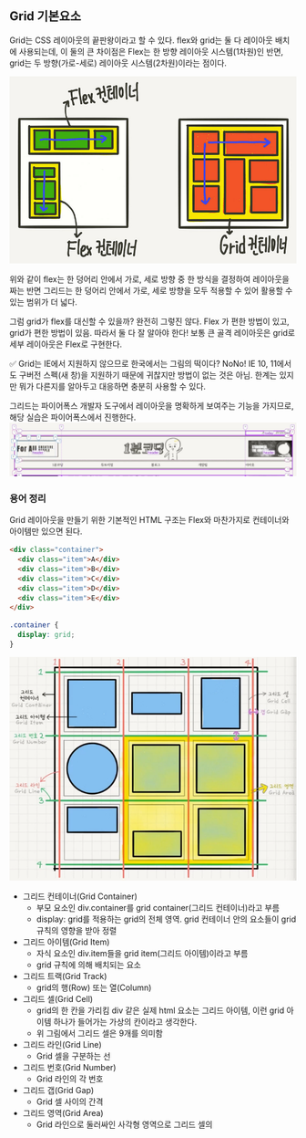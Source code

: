﻿## Grid 기본요소

Grid는 CSS 레이아웃의 끝판왕이라고 할 수 있다.
flex와 grid는 둘 다 레이아웃 배치에 사용되는데, 이 둘의 큰 차이점은 Flex는 한 방향 레이아웃 시스템(1차원)인 반면, grid는 두 방향(가로-세로) 레이아웃 시스템(2차원)이라는 점이다.

![](../../img/220517-1.png)

위와 같이 flex는 한 덩어리 안에서 가로, 세로 방향 중 한 방식을 결정하여 레이아웃을 짜는 반면 그리드는 한 덩어리 안에서 가로, 세로 방향을 모두 적용할 수 있어 활용할 수 있는 범위가 더 넓다.

그럼 grid가 flex를 대신할 수 있을까? 완전히 그렇진 않다. Flex 가 편한 방법이 있고, grid가 편한 방법이 있음. 따라서 둘 다 잘 알아야 한다! 보통 큰 골격 레이아웃은 grid로 세부 레이아웃은 Flex로 구현한다.

<aside>
✅ Grid는 IE에서 지원하지 않으므로 한국에서는 그림의 떡이다?
NoNo! IE 10, 11에서도 구버전 스펙(새 창)을 지원하기 때문에 귀찮지만 방법이 없는 것은 아님.
한계는 있지만 뭐가 다른지를 알아두고 대응하면 충분히 사용할 수 있다.

</aside>

그리드는 파이어폭스 개발자 도구에서 레이아웃을 명확하게 보여주는 기능을 가지므로, 해당 실습은 파이어폭스에서 진행한다.
![](../../img/220517-2.png)

### 용어 정리

Grid 레이아웃을 만들기 위한 기본적인 HTML 구조는 Flex와 마찬가지로 컨테이너와 아이템만 있으면 된다.

```html
<div class="container">
  <div class="item">A</div>
  <div class="item">B</div>
  <div class="item">C</div>
  <div class="item">D</div>
  <div class="item">E</div>
</div>
```

```css
.container {
  display: grid;
}
```

![](../../img/220518-1.png)

- 그리드 컨테이너(Grid Container)
  - 부모 요소인 div.container를 grid container(그리드 컨테이너)라고 부름
  - display: grid를 적용하는 grid의 전체 영역. grid 컨테이너 안의 요소들이 grid 규칙의 영향을 받아 정렬
- 그리드 아이템(Grid Item)
  - 자식 요소인 div.item들을 grid item(그리드 아이템)이라고 부름
  - grid 규칙에 의해 배치되는 요소
- 그리드 트랙(Grid Track)
  - grid의 행(Row) 또는 열(Column)
- 그리드 셀(Grid Cell)
  - grid의 한 칸을 가리킴 div 같은 실제 html 요소는 그리드 아이템, 이런 grid 아이템 하나가 들어가는 가상의 칸이라고 생각한다.
  - 위 그림에서 그리드 셀은 9개를 의미함
- 그리드 라인(Grid Line)
  - Grid 셀을 구분하는 선
- 그리드 번호(Grid Number)
  - Grid 라인의 각 번호
- 그리드 갭(Grid Gap)
  - Grid 셀 사이의 간격
- 그리드 영역(Grid Area)
  - Grid 라인으로 둘러싸인 사각형 영역으로 그리드 셀의
